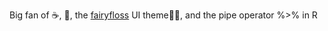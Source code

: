 Big fan of ☕, 🍵, the [fairyfloss](http://sailorhg.github.io/fairyfloss) UI theme🧚‍♀️, and the pipe operator %>% in R
